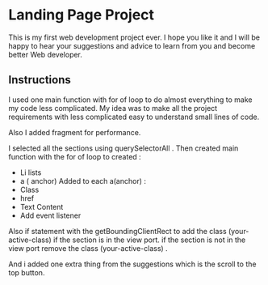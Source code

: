 
# Landing Page Project

This is my first web development project ever.
I hope you like it and I will be happy to hear your suggestions and advice to learn from you and become better Web developer.




## Instructions


I used one main function with for of loop to do almost everything to make my code less complicated.
My idea was to make all the project requirements with less complicated easy to understand small lines of code.

Also I added fragment for performance.



I selected all the sections using querySelectorAll .
Then created main function with the for of loop to created :
* Li lists
* a ( anchor)
Added to each a(anchor) :
* Class
* href
* Text Content
* Add event listener


Also if statement with the getBoundingClientRect to add the class (your-active-class) if the section is in the view port.
if the section is not in the view port remove the class (your-active-class) .

And i added one extra thing from the suggestions which is the scroll to the top button.
